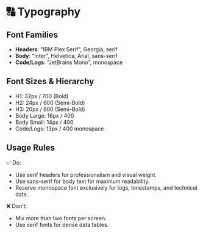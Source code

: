 # 🔠 Typography

## Font Families
- **Headers**: "IBM Plex Serif", Georgia, serif
- **Body**: "Inter", Helvetica, Arial, sans-serif
- **Code/Logs**: "JetBrains Mono", monospace

## Font Sizes & Hierarchy
- H1: 32px / 700 (Bold)
- H2: 24px / 600 (Semi-Bold)
- H3: 20px / 600 (Semi-Bold)
- Body Large: 16px / 400
- Body Small: 14px / 400
- Code/Logs: 13px / 400 monospace

## Usage Rules
✅ Do:
- Use serif headers for professionalism and visual weight.
- Use sans-serif for body text for maximum readability.
- Reserve monospace font exclusively for logs, timestamps, and technical data.

❌ Don’t:
- Mix more than two fonts per screen.
- Use serif fonts for dense data tables.
